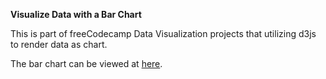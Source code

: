 **Visualize Data with a Bar Chart**

This is part of freeCodecamp Data Visualization projects that utilizing d3js to render data as chart.

The bar chart can be viewed at [here](#).

